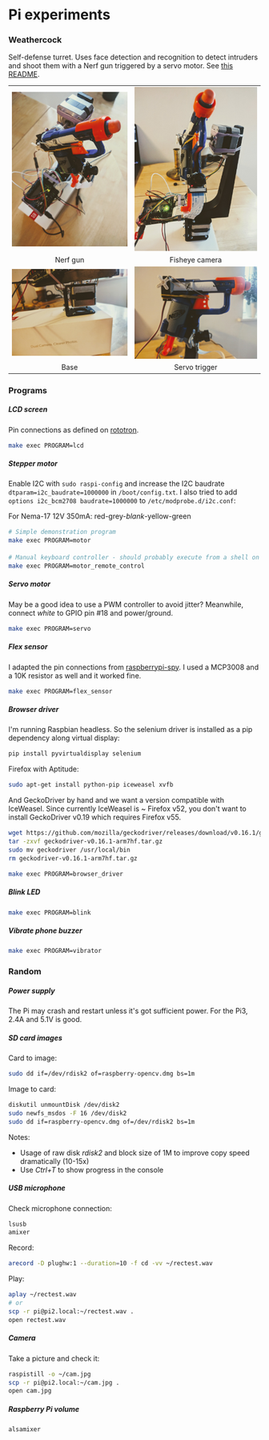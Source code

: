# Pi experiments


### Weathercock


Self-defense turret. Uses face detection and recognition to detect intruders and shoot them with a Nerf gun triggered by a servo motor.
See [this README](weathercock/README.md).

|               |               |
|:-------------:|:-------------:|
| ![Nerf gun](pictures/IMG_20171118_132248.jpg "Nerf gun") | ![Fisheye camera](pictures/IMG_20171118_132325.jpg "Fisheye camera") |
| Nerf gun | Fisheye camera |
| ![Base](pictures/IMG_20171118_132956.jpg "Base") | ![Trigger](pictures/IMG_20171118_133024.jpg "Trigger") |
| Base | Servo trigger |


### Programs


##### LCD screen


Pin connections as defined on [rototron](https://www.rototron.info/lcd-display-tutorial-for-raspberry-pi/).

```sh
make exec PROGRAM=lcd
```


##### Stepper motor

Enable I2C with `sudo raspi-config` and increase the I2C baudrate `dtparam=i2c_baudrate=1000000` in `/boot/config.txt`.
I also tried to add `options i2c_bcm2708 baudrate=1000000` to `/etc/modprobe.d/i2c.conf`:

For Nema-17 12V 350mA: red-grey-_blank_-yellow-green

```sh
# Simple demonstration program
make exec PROGRAM=motor

# Manual keyboard controller - should probably execute from a shell on the Pi though
make exec PROGRAM=motor_remote_control
```


##### Servo motor

May be a good idea to use a PWM controller to avoid jitter?
Meanwhile, connect _white_ to GPIO pin #18 and power/ground.

```sh
make exec PROGRAM=servo
```


##### Flex sensor

I adapted the pin connections from [raspberrypi-spy](https://www.raspberrypi-spy.co.uk/2013/10/analogue-sensors-on-the-raspberry-pi-using-an-mcp3008/).
I used a MCP3008 and a 10K resistor as well and it worked fine.

```sh
make exec PROGRAM=flex_sensor
```


##### Browser driver

I'm running Raspbian headless. So the selenium driver is installed as a pip dependency along virtual display:

```sh
pip install pyvirtualdisplay selenium
```
 
Firefox with Aptitude:

```sh
sudo apt-get install python-pip iceweasel xvfb
```

And GeckoDriver by hand and we want a version compatible with IceWeasel. Since currently IceWeasel is ~ Firefox v52, you
don't want to install GeckoDriver v0.19 which requires Firefox v55.

```sh
wget https://github.com/mozilla/geckodriver/releases/download/v0.16.1/geckodriver-v0.16.1-arm7hf.tar.gz
tar -zxvf geckodriver-v0.16.1-arm7hf.tar.gz
sudo mv geckodriver /usr/local/bin
rm geckodriver-v0.16.1-arm7hf.tar.gz
```

```sh
make exec PROGRAM=browser_driver
```


##### Blink LED


```sh
make exec PROGRAM=blink
```


##### Vibrate phone buzzer


```sh
make exec PROGRAM=vibrator
```


### Random


##### Power supply


The Pi may crash and restart unless it's got sufficient power. For the Pi3, 2.4A and 5.1V is good.


##### SD card images


Card to image:

```sh
sudo dd if=/dev/rdisk2 of=raspberry-opencv.dmg bs=1m
```

Image to card:

```sh
diskutil unmountDisk /dev/disk2
sudo newfs_msdos -F 16 /dev/disk2
sudo dd if=raspberry-opencv.dmg of=/dev/rdisk2 bs=1m
```

Notes:
- Usage of raw disk _rdisk2_ and block size of 1M to improve copy speed dramatically (10-15x)
- Use _Ctrl+T_ to show progress in the console


##### USB microphone


Check microphone connection:

```sh
lsusb
amixer
```

Record:

```sh
arecord -D plughw:1 --duration=10 -f cd -vv ~/rectest.wav
```

Play:

```sh
aplay ~/rectest.wav
# or
scp -r pi@pi2.local:~/rectest.wav .
open rectest.wav
```


##### Camera


Take a picture and check it:

```sh
raspistill -o ~/cam.jpg
scp -r pi@pi2.local:~/cam.jpg .
open cam.jpg
```


##### Raspberry Pi volume

```sh
alsamixer
```
